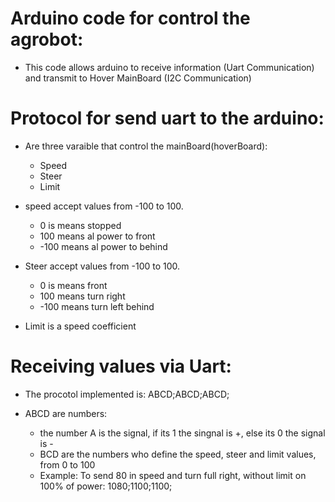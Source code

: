 # Arduino code for control the agrobot:

  * This code allows arduino to receive information (Uart Communication) and transmit to Hover MainBoard (I2C Communication)
  
# Protocol for send uart to the arduino:

 * Are three varaible that control the mainBoard(hoverBoard):
     * Speed
     * Steer
     * Limit
     
  * speed accept values from -100 to 100.
     * 0 is means stopped
     * 100 means al power to front
     * -100 means al power to behind
  
   * Steer accept values from -100 to 100.
     * 0 is means front
     * 100 means turn right
     * -100 means turn left behind
     
   * Limit is a speed coefficient
 
 # Receiving values via Uart:
  
  * The procotol implemented is: ABCD;ABCD;ABCD;
 
  * ABCD are numbers:
    * the number A is the signal, if its 1 the singnal is +, else its 0 the signal is -
    * BCD are the numbers who define the speed, steer and limit values, from 0 to 100
    * Example:
         To send 80 in speed and turn full right, without limit on 100% of power: 1080;1100;1100;
